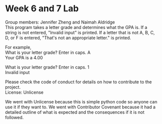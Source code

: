 # Week 6 and 7 Lab
Group members: Jennifer Zheng and Naimah Aldridge  
This program takes a letter grade and determines what the GPA is. If a string is not entered, "Invalid input" is printed. If a letter that is not A, B, C, D, or F is entered, "That's not an appropriate letter." is printed.  
  
For example,  
What is your letter grade? Enter in caps. A  
Your GPA is a 4.00  

What is your letter grade? Enter in caps. 1  
Invalid input  

Please check the code of conduct for details on how to contribute to the project.  
License: Unlicense
  
We went with Unlicense because this is simple python code so anyone can use it if they want to. We went with Contributor Covenant because it had a detailed outline of what is expected and the consequences if it is not followed.  

